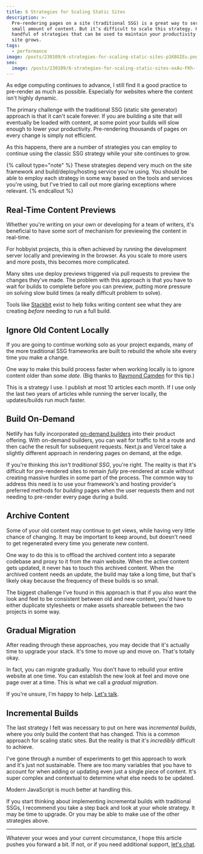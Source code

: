 ```yaml
---
title: 6 Strategies for Scaling Static Sites
description: >-
  Pre-rendering pages on a site (traditional SSG) is a great way to serve a
  small amount of content. But it’s difficult to scale this strategy. Here are a
  handful of strategies that can be used to maintain your productivity as your
  site grows.
tags:
  - performance
image: /posts/230109/6-strategies-for-scaling-static-sites-p1K8GIEu.png
seo:
  image: /posts/230109/6-strategies-for-scaling-static-sites-oxAu-FKh--meta.png
---
```


As edge computing continues to advance, I still find it a good practice to pre-render as much as possible. Especially for websites where the content isn't highly dynamic.

The primary challenge with the traditional SSG (static site generator) approach is that it can't scale forever. If you are building a site that will eventually be loaded with content, at some point your builds will slow enough to lower your productivity. Pre-rendering thousands of pages on every change is simply not efficient.

As this happens, there are a number of strategies you can employ to continue using the classic SSG strategy while your site continues to grow.

{% callout type="note" %}
These strategies depend very much on the site framework and build/deploy/hosting service you're using. You should be able to employ each strategy in some way based on the tools and services you're using, but I've tried to call out more glaring exceptions where relevant.
{% endcallout %}

## Real-Time Content Previews

Whether you're writing on your own or developing for a team of writers, it's beneficial to have some sort of mechanism for previewing the content in real-time.

For hobbyist projects, this is often achieved by running the development server locally and previewing in the browser. As you scale to more users and more posts, this becomes more complicated.

Many sites use deploy previews triggered via pull requests to preview the changes they've made. The problem with this approach is that you have to wait for builds to complete before you can preview, putting more pressure on solving slow build times (a really difficult problem to solve).

Tools like [Stackbit](https://stackbit.com/) exist to help folks writing content see what they are creating _before_ needing to run a full build.

## Ignore Old Content Locally

If you are going to continue working solo as your project expands, many of the more traditional SSG frameworks are built to rebuild the whole site every time you make a change.

One way to make this build process faster when working locally is to ignore content older than _some date_. (Big thanks to [Raymond Camden](https://www.raymondcamden.com/) for this tip.)

This is a strategy I use. I publish at most 10 articles each month. If I use only the last two years of articles while running the server locally, the updates/builds run much faster.

## Build On-Demand

Netlify has fully incorporated [on-demand builders](https://docs.netlify.com/configure-builds/on-demand-builders/) into their product offering. With on-demand builders, you can wait for traffic to hit a route and then cache the result for subsequent requests. Next.js and Vercel take a slightly different approach in rendering pages on demand, at the edge.

If you're thinking _this isn't traditional SSG_, you're right. The reality is that it's difficult for pre-rendered sites to remain _fully_ pre-rendered at scale without creating massive hurdles in some part of the process. The common way to address this need is to use your framework's and hosting provider's preferred methods for _building_ pages when the user requests them and not needing to pre-render every page during a build.

## Archive Content

Some of your old content may continue to get views, while having very little chance of changing. It may be important to keep around, but doesn't need to get regenerated every time you generate new content.

One way to do this is to offload the archived content into a separate codebase and proxy to it from the main website. When the active content gets updated, it never has to touch this archived content. When the archived content needs an update, the build may take a long time, but that's likely okay because the frequency of these builds is so small.

The biggest challenge I've found in this approach is that if you also want the look and feel to be consistent between old and new content, you'd have to either duplicate stylesheets or make assets shareable between the two projects in some way.

## Gradual Migration

After reading through these approaches, you may decide that it's actually time to upgrade your stack. It's time to move up and move on. That's totally okay.

In fact, you can migrate gradually. You don't have to rebuild your entire website at one time. You can establish the new look at feel and move one page over at a time. This is what we call a _gradual migration_.

If you're unsure, I'm happy to help. [Let's talk](/contact/).

## Incremental Builds

The last strategy I felt was necessary to put on here was _incremental builds_, where you only build the content that has changed. This is a common approach for scaling static sites. But the reality is that it's _incredibly_ difficult to achieve.

I've gone through a number of experiments to get this approach to work and it's just not sustainable. There are too many variables that you have to account for when adding or updating even just a single piece of content. It's super complex and contextual to determine what else needs to be updated.

Modern JavaScript is much better at handling this.

If you start thinking about implementing incremental builds with traditional SSGs, I recommend you take a step back and look at your whole strategy. It may be time to upgrade. Or you may be able to make use of the other strategies above.

---

Whatever your woes and your current circumstance, I hope this article pushes you forward a bit. If not, or if you need additional support, [let's chat](/contact/).
